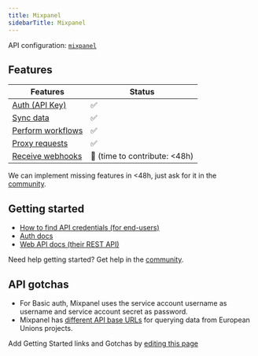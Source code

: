 ```yaml
---
title: Mixpanel
sidebarTitle: Mixpanel
---
```


API configuration: [`mixpanel`](https://terapi.dev/providers.yaml)

## Features

| Features | Status |
| - | - |
| [Auth (API Key)](/integrate/guides/authorize-an-api) | ✅ |
| [Sync data](/integrate/guides/sync-data-from-an-api) | ✅ |
| [Perform workflows](/integrate/guides/perform-workflows-with-an-api) | ✅ |
| [Proxy requests](/integrate/guides/proxy-requests-to-an-api) | ✅ |
| [Receive webhooks](/integrate/guides/receive-webhooks-from-an-api) | 🚫 (time to contribute: &lt;48h) |

<Tip>We can implement missing features in &lt;48h, just ask for it in the [community](https://terapi.dev/slack).</Tip>

## Getting started

-   [How to find API credentials (for end-users)](https://developer.mixpanel.com/reference/service-accounts)
-   [Auth docs](https://developer.mixpanel.com/reference/service-accounts)
-   [Web API docs (their REST API)](https://developer.mixpanel.com/reference/overview)

<Tip>Need help getting started? Get help in the [community](https://terapi.dev/slack).</Tip>

## API gotchas

- For Basic auth, Mixpanel uses the service account username as username and service account secret as password.
- Mixpanel has [different API base URLs](https://docs.mixpanel.com/docs/other-bits/privacy-and-security/eu-residency) for querying data from European Unions projects.

<Note>Add Getting Started links and Gotchas by [editing this page](https://github.com/terapihq/terapi/tree/master/docs-v2/integrations/all/mixpanel.mdx)</Note>
